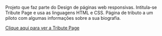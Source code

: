 Projeto que faz parte do Design de páginas web responsivas. Intitula-se Tribute Page e usa as linguagens HTML e CSS. 
Página de tributo a um piloto com algumas informações sobre a sua biografia.

<a href="https://nuno1alves.github.io/portfolio-websites/Tribute%20Page/" target="_blank">Clique aqui para ver a Tribute Page</a>

